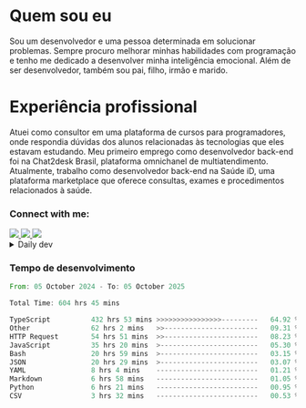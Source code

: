 # Quem sou eu
Sou um desenvolvedor e uma pessoa determinada em solucionar problemas. Sempre procuro melhorar minhas habilidades com programação e tenho me dedicado a desenvolver minha inteligência emocional. Além de ser desenvolvedor, também sou pai, filho, irmão e marido.

# Experiência profissional
Atuei como consultor em uma plataforma de cursos para programadores, onde respondia dúvidas dos alunos relacionadas às tecnologias que eles estavam estudando.
Meu primeiro emprego como desenvolvedor back-end foi na Chat2desk Brasil, plataforma omnichanel de multiatendimento.
Atualmente, trabalho como desenvolvedor back-end na Saúde iD, uma plataforma marketplace que oferece consultas, exames e procedimentos relacionados à saúde.

### Connect with me:
<a href="https://www.linkedin.com/in/theusmoreira" target="_blank" >
<img src="https://img.shields.io/badge/linkedin-%230077B5.svg?&style=for-the-badge&logo=linkedin&logoColor=white ">
</a>
<a href="https://www.instagram.com/matheus.s.moreira/" target="_blank">
<img src="https://img.shields.io/badge/instagram-%23E4405F.svg?&style=for-the-badge&logo=instagram&logoColor=white">
</a>
<a href="mailto:matheussm301@gmail.com"  target="_blank">
<img src="https://img.shields.io/badge/gmail-%23E4405F.svg?&style=for-the-badge&logo=gmail&logoColor=white">
</a>


<details>
  <summary>Daily dev </summary>
<p>
  <a href="https://app.daily.dev/matheussantos"><img src="https://github.com/matheus-santos-moreira/matheus-santos-moreira/blob/master/devcard.svg" width="200" alt="Matheus Santos's Dev Card"/></a>
 </p>
</details>

<h3>Tempo de desenvolvimento</h3>

<!--START_SECTION:waka-->

```rust
From: 05 October 2024 - To: 05 October 2025

Total Time: 604 hrs 45 mins

TypeScript          432 hrs 53 mins >>>>>>>>>>>>>>>>---------   64.92 %
Other               62 hrs 2 mins   >>-----------------------   09.31 %
HTTP Request        54 hrs 51 mins  >>-----------------------   08.23 %
JavaScript          35 hrs 20 mins  >------------------------   05.30 %
Bash                20 hrs 59 mins  >------------------------   03.15 %
JSON                20 hrs 29 mins  >------------------------   03.07 %
YAML                8 hrs 4 mins    -------------------------   01.21 %
Markdown            6 hrs 58 mins   -------------------------   01.05 %
Python              6 hrs 21 mins   -------------------------   00.95 %
CSV                 3 hrs 32 mins   -------------------------   00.53 %
```

<!--END_SECTION:waka-->
